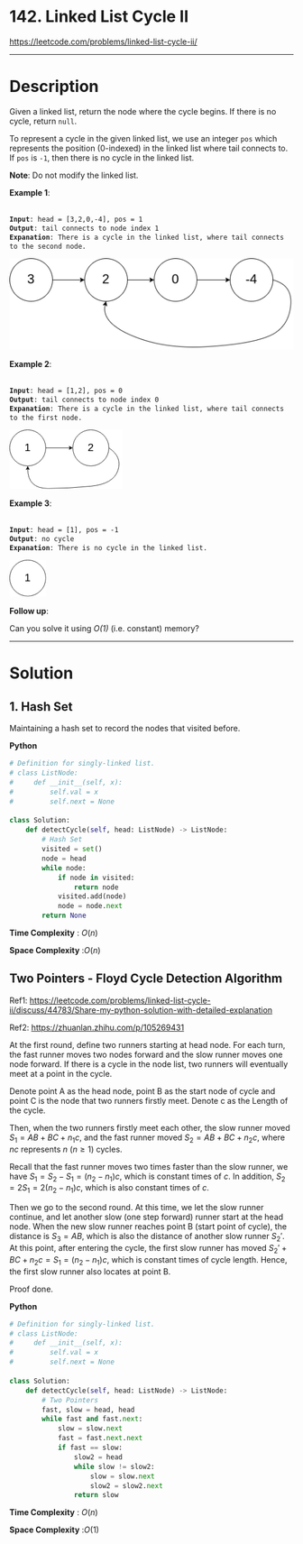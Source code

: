 # 142. Linked List Cycle II

https://leetcode.com/problems/linked-list-cycle-ii/

---

# Description

Given a linked list, return the node where the cycle begins. If there is no cycle, return `null`.

To represent a cycle in the given linked list, we use an integer `pos` which represents the position (0-indexed) in the linked list where tail connects to. If `pos` is `-1`, then there is no cycle in the linked list.

**Note**: Do not modify the linked list.

**Example 1**:

<pre><code>
<b>Input</b>: head = [3,2,0,-4], pos = 1
<b>Output</b>: tail connects to node index 1
<b>Expanation</b>: There is a cycle in the linked list, where tail connects to the second node.
</code></pre>

![image1](OtherFiles/circularlinkedlist.png)

**Example 2**:

<pre><code>
<b>Input</b>: head = [1,2], pos = 0
<b>Output</b>: tail connects to node index 0
<b>Expanation</b>: There is a cycle in the linked list, where tail connects to the first node.
</code></pre>

![image2](OtherFiles/circularlinkedlist_test2.png)

**Example 3**:

<pre><code>
<b>Input</b>: head = [1], pos = -1
<b>Output</b>: no cycle
<b>Expanation</b>: There is no cycle in the linked list.
</code></pre>

![image3](OtherFiles/circularlinkedlist_test3.png)

**Follow up**:

Can you solve it using *O(1)* (i.e. constant) memory?

---

# Solution

## 1. Hash Set

Maintaining a hash set to record the nodes that visited before.

**Python**
```python
# Definition for singly-linked list.
# class ListNode:
#     def __init__(self, x):
#         self.val = x
#         self.next = None

class Solution:
    def detectCycle(self, head: ListNode) -> ListNode:
        # Hash Set
        visited = set()
        node = head
        while node:
            if node in visited:
                return node
            visited.add(node)
            node = node.next
        return None
```

**Time Complexity** : $O(n)$

**Space Complexity** :$O(n)$

## Two Pointers - Floyd Cycle Detection Algorithm

Ref1: https://leetcode.com/problems/linked-list-cycle-ii/discuss/44783/Share-my-python-solution-with-detailed-explanation

Ref2: https://zhuanlan.zhihu.com/p/105269431

At the first round, define two runners starting at head node. For each turn, the fast runner moves two nodes forward and the slow runner moves one node forward. If there is a cycle in the node list, two runners will eventually meet at a point in the cycle.

Denote point A as the head node, point B as the start node of cycle and point C is the node that two runners firstly meet. Denote c as the Length of the cycle.

Then, when the two runners firstly meet each other, the slow runner moved $S_1 = AB + BC + n_1c$, and the fast runner moved $S_2 = AB + BC + n_2c$, where $nc$ represents $n$ ($n \geq 1$) cycles. 

Recall that the fast runner moves two times faster than the slow runner, we have $S_1 = S_2 - S_1 = (n_2-n_1)c$, which is constant times of $c$. In addition, $S_2 = 2S_1 = 2(n_2-n_1)c$, which is also constant times of $c$. 

Then we go to the second round. At this time, we let the slow runner continue, and let another slow (one step forward) runner start at the head node. When the new slow runner reaches point B (start point of cycle), the distance is $S_3 = AB$, which is also the distance of another slow runner $S_2'$. At this point, after entering the cycle, the first slow runner has moved $S_2' + BC + n_2c = S_1 = (n_2-n_1)c$, which is constant times of cycle length. Hence, the first slow runner also locates at point B. 

Proof done.

**Python**
```python
# Definition for singly-linked list.
# class ListNode:
#     def __init__(self, x):
#         self.val = x
#         self.next = None

class Solution:
    def detectCycle(self, head: ListNode) -> ListNode:
        # Two Pointers
        fast, slow = head, head
        while fast and fast.next:
            slow = slow.next
            fast = fast.next.next
            if fast == slow:
                slow2 = head
                while slow != slow2:
                    slow = slow.next
                    slow2 = slow2.next
                return slow
```

**Time Complexity** : $O(n)$

**Space Complexity** :$O(1)$